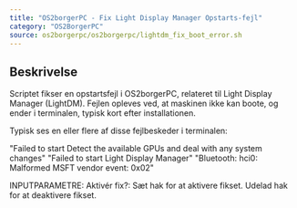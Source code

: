 ```yaml
---
title: "OS2borgerPC - Fix Light Display Manager Opstarts-fejl"
category: "OS2BorgerPC"
source: os2borgerpc/os2borgerpc/lightdm_fix_boot_error.sh
---
```


## Beskrivelse
Scriptet fikser en opstartsfejl i OS2borgerPC, relateret til Light Display Manager (LightDM).
Fejlen opleves ved, at maskinen ikke kan boote, og ender i terminalen, typisk kort efter installationen.

Typisk ses en eller flere af disse fejlbeskeder i terminalen:

"Failed to start Detect the available GPUs and deal with any system changes"
"Failed to start Light Display Manager"
"Bluetooth: hci0: Malformed MSFT vendor event: 0x02" 

INPUTPARAMETRE:
  Aktivér fix?: 
    Sæt hak for at aktivere fikset.
    Udelad hak for at deaktivere fikset.